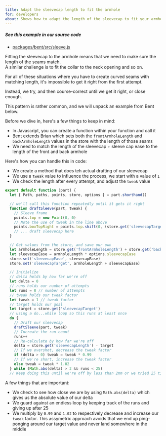 ```yaml
---
title: Adapt the sleevecap length to fit the armhole
for: developers
about: Shows how to adapt the length of the sleevecap to fit your armhole
---
```


<Note>

##### See this example in our source code

 - [packages/bent/src/sleeve.js](https://github.com/freesewing/freesewing/blob/develop/packages/bent/src/sleeve.js)

</Note>

Fitting the sleevecap to the armhole means that we need to make sure the length
of the seams match.  
A similar challenge is to fit the collar to the neck opening and so on.

For all of these situations where you have to create curved seams with matching
length, it's impossible to get it right from the first attempt.

Instead, we try, and then course-correct until we get it right, or close enough.

This pattern is rather common, and we will unpack an example from Bent below.

Before we dive in, here's a few things to keep in mind:

  - In Javascript, you can create a function within your function and call it
  - Bent extends Brian which sets both the `frontArmholeLength` and `backArmholeLength` values in the store with the length of those seams
  - We need to match the length of the sleevecap + sleeve cap ease to the length of the front and back armhole

Here's how you can handle this in code:

 - We create a method that does teh actual drafting of our sleevecap
 - We use a `tweak` value to influence the process, we start with a value of `1`
 - We check the length after every attempt, and adjust the `tweak` value

```js
export default function (part) {
  let { Path, paths, points, store, options } = part.shorthand()

  // we'll call this function repeatedly until it gets it right
  function draftSleeve(part, tweak) {
    // Sleeve frame
    points.top = new Point(0, 0)
    // Note the use of tweak in the line above
    points.boxTopRight = points.top.shift(0, (store.get('sleevecapTarget') / 5.8) * tweak)
    // ... draft sleevecap here
  }

  // Get values from the store, and save our own
  let armholeLength = store.get('frontArmholeLength') + store.get('backArmholeLength')
  let sleevecapEase = armholeLength * options.sleevecapEase
  store.set('sleevecapEase', sleevecapEase)
  store.set('sleevecapTarget', armholeLength + sleevecapEase)

  // Initialize
  // delta holds by how far we're off
  let delta = 0 
  // runs holds our number of attempts
  let runs = 0 // number of attempts
  // tweak holds our tweak factor
  let tweak = 1 // tweak factor
  // target holds our goal
  let target = store.get('sleevecapTarget')
  // using a do...while loop so this runs at least once
  do { 
    // Draft our sleevecap
    draftSleeve(part, tweak)
    // Increate the run count
    runs++
    // Re-calculate by how far we're off
    delta = store.get('sleevecapLength') - target 
    // If we overshot, decrease the tweak factor
    if (delta > 0) tweak = tweak * 0.99 
    // If we're short, increase the tweak factor
    else tweak = tweak * 1.02 
  } while (Math.abs(delta) > 2 && runs < 25) 
  // Keep doing this until we're off by less than 2mm or we tried 25 times
```

A few things that are important:

 - We check to see how close we are by using `Math.abs(delta)` which gives us the absolute value of our delta
 - We guard against an endless loop by keeping track of the runs and giving up after 25
 - We multiply by `0.99` and `1.02` to respectively decrease and increase our `tweak` factor. 
   This assymetric approach avoids that we end up ping-ponging around our target value and never land somewhere in the middle

